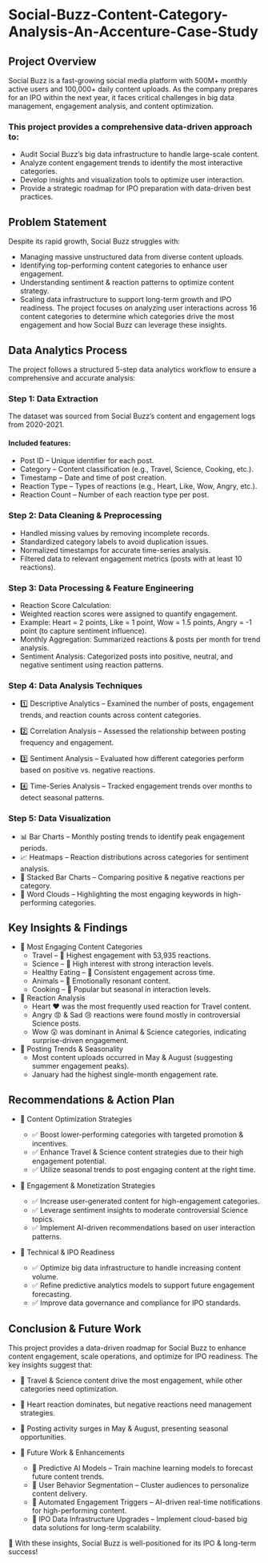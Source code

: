 # Social-Buzz-Content-Category-Analysis-An-Accenture-Case-Study

## Project Overview
Social Buzz is a fast-growing social media platform with 500M+ monthly active users and 100,000+ daily content uploads. As the company prepares for an IPO within the next year, it faces critical challenges in big data management, engagement analysis, and content optimization.

### This project provides a comprehensive data-driven approach to:

- Audit Social Buzz’s big data infrastructure to handle large-scale content.
- Analyze content engagement trends to identify the most interactive categories.
- Develop insights and visualization tools to optimize user interaction.
- Provide a strategic roadmap for IPO preparation with data-driven best practices.

## Problem Statement
Despite its rapid growth, Social Buzz struggles with:
- Managing massive unstructured data from diverse content uploads.
- Identifying top-performing content categories to enhance user engagement.
- Understanding sentiment & reaction patterns to optimize content strategy.
- Scaling data infrastructure to support long-term growth and IPO readiness.
The project focuses on analyzing user interactions across 16 content categories to determine which categories drive the most engagement and how Social Buzz can leverage these insights.

## Data Analytics Process
The project follows a structured 5-step data analytics workflow to ensure a comprehensive and accurate analysis:
### Step 1: Data Extraction
The dataset was sourced from Social Buzz’s content and engagement logs from 2020-2021.
#### Included features:
- Post ID – Unique identifier for each post.
- Category – Content classification (e.g., Travel, Science, Cooking, etc.).
- Timestamp – Date and time of post creation.
- Reaction Type – Types of reactions (e.g., Heart, Like, Wow, Angry, etc.).
- Reaction Count – Number of each reaction type per post.
### Step 2: Data Cleaning & Preprocessing
- Handled missing values by removing incomplete records.
- Standardized category labels to avoid duplication issues.
- Normalized timestamps for accurate time-series analysis.
- Filtered data to relevant engagement metrics (posts with at least 10 reactions).
### Step 3: Data Processing & Feature Engineering
- Reaction Score Calculation:
- Weighted reaction scores were assigned to quantify engagement.
- Example: Heart = 2 points, Like = 1 point, Wow = 1.5 points, Angry = -1 point (to capture sentiment influence).
- Monthly Aggregation: Summarized reactions & posts per month for trend analysis.
- Sentiment Analysis: Categorized posts into positive, neutral, and negative sentiment using reaction patterns.
### Step 4: Data Analysis Techniques
- 1️⃣ Descriptive Analytics – Examined the number of posts, engagement trends, and reaction counts across content categories.

- 2️⃣ Correlation Analysis – Assessed the relationship between posting frequency and engagement.

- 3️⃣ Sentiment Analysis – Evaluated how different categories perform based on positive vs. negative reactions.

- 4️⃣ Time-Series Analysis – Tracked engagement trends over months to detect seasonal patterns.

### Step 5: Data Visualization
- 📊 Bar Charts – Monthly posting trends to identify peak engagement periods.
- 📈 Heatmaps – Reaction distributions across categories for sentiment analysis.
- 📌 Stacked Bar Charts – Comparing positive & negative reactions per category.
- 📍 Word Clouds – Highlighting the most engaging keywords in high-performing categories.

## Key Insights & Findings
- 📌 Most Engaging Content Categories
  - Travel – 🚀 Highest engagement with 53,935 reactions.
  - Science – 📡 High interest with strong interaction levels.
  - Healthy Eating – 🥗 Consistent engagement across time.
  - Animals – 🐾 Emotionally resonant content.
  - Cooking – 🍳 Popular but seasonal in interaction levels.
- 📌 Reaction Analysis
  - Heart ❤️ was the most frequently used reaction for Travel content.
  - Angry 😡 & Sad 😢 reactions were found mostly in controversial Science posts.
  - Wow 😲 was dominant in Animal & Science categories, indicating surprise-driven engagement.
- 📌 Posting Trends & Seasonality
  - Most content uploads occurred in May & August (suggesting summer engagement peaks).
  - January had the highest single-month engagement rate.

## Recommendations & Action Plan
- 📍 Content Optimization Strategies
  - ✅ Boost lower-performing categories with targeted promotion & incentives.
  - ✅ Enhance Travel & Science content strategies due to their high engagement potential.
  - ✅ Utilize seasonal trends to post engaging content at the right time.

- 📍 Engagement & Monetization Strategies
  - ✅ Increase user-generated content for high-engagement categories.
  - ✅ Leverage sentiment insights to moderate controversial Science topics.
  - ✅ Implement AI-driven recommendations based on user interaction patterns.

- 📍 Technical & IPO Readiness
  - ✅ Optimize big data infrastructure to handle increasing content volume.
  - ✅ Refine predictive analytics models to support future engagement forecasting.
  - ✅ Improve data governance and compliance for IPO standards.


## Conclusion & Future Work
This project provides a data-driven roadmap for Social Buzz to enhance content engagement, scale operations, and optimize for IPO readiness. The key insights suggest that:
- 📌 Travel & Science content drive the most engagement, while other categories need optimization.
- 📌 Heart reaction dominates, but negative reactions need management strategies.
- 📌 Posting activity surges in May & August, presenting seasonal opportunities.

- 🔮 Future Work & Enhancements
  - 🔹 Predictive AI Models – Train machine learning models to forecast future content trends.
  - 🔹 User Behavior Segmentation – Cluster audiences to personalize content delivery.
  - 🔹 Automated Engagement Triggers – AI-driven real-time notifications for high-performing content.
  - 🔹 IPO Data Infrastructure Upgrades – Implement cloud-based big data solutions for long-term scalability.

🚀 With these insights, Social Buzz is well-positioned for its IPO & long-term success!
